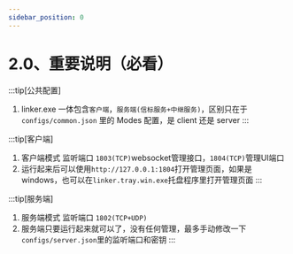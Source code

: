 ```yaml
---
sidebar_position: 0
---
```


# 2.0、重要说明（必看）

:::tip[公共配置]
1. linker.exe 一体包含`客户端`，`服务端(信标服务+中继服务)`，区别只在于 `configs/common.json` 里的 Modes 配置，是 client 还是 server
:::

:::tip[客户端]
1. 客户端模式 监听端口 `1803(TCP)`websocket管理接口，`1804(TCP)`管理UI端口
2. 运行起来后可以使用`http://127.0.0.1:1804`打开管理页面，如果是windows，也可以在`linker.tray.win.exe`托盘程序里打开管理页面
:::

:::tip[服务端]
1. 服务端模式 监听端口 `1802(TCP+UDP)`
2. 服务端只要运行起来就可以了，没有任何管理，最多手动修改一下`configs/server.json`里的监听端口和密钥
:::